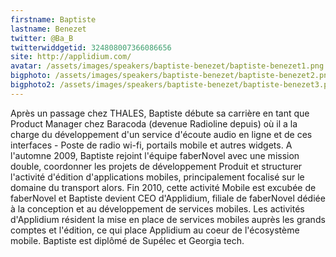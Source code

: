 ```yaml
---
firstname: Baptiste
lastname: Benezet
twitter: @Ba_B
twitterwiddgetid: 324808007366086656
site: http://applidium.com/
avatar: /assets/images/speakers/baptiste-benezet/baptiste-benezet1.png
bigphoto: /assets/images/speakers/baptiste-benezet/baptiste-benezet2.png
bigphoto2: /assets/images/speakers/baptiste-benezet/baptiste-benezet3.png
---
```


Après un passage chez THALES, Baptiste débute sa carrière en tant que Product Manager chez Baracoda (devenue Radioline depuis) où il a la charge du développement d'un service d'écoute audio en ligne et de ces interfaces - Poste de radio wi-fi, portails mobile et autres widgets. A l'automne 2009, Baptiste rejoint l'équipe faberNovel avec une mission double, coordonner les projets de développement Produit et structurer l'activité d'édition d'applications mobiles, principalement focalisé sur le domaine du transport alors. Fin 2010, cette activité Mobile est excubée de faberNovel et Baptiste devient CEO d'Applidium, filiale de faberNovel dédiée à la conception et au développement de services mobiles. Les activités d'Applidium résident la mise en place de services mobiles auprès les grands comptes et l'édition, ce qui place Applidium au coeur de l'écosystème mobile. Baptiste est diplômé de Supélec et Georgia tech.
